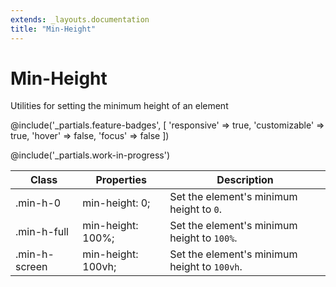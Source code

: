 ```yaml
---
extends: _layouts.documentation
title: "Min-Height"
---
```


# Min-Height

<div class="text-xl text-slate-light mb-4">
    Utilities for setting the minimum height of an element
</div>

@include('_partials.feature-badges', [
    'responsive' => true,
    'customizable' => true,
    'hover' => false,
    'focus' => false
])

@include('_partials.work-in-progress')

<div class="border-t border-grey-lighter">
    <table class="w-full text-left" style="border-collapse: collapse;">
        <colgroup>
            <col class="w-1/5">
            <col class="w-1/3">
            <col>
        </colgroup>
        <thead>
          <tr>
              <th class="text-sm font-semibold text-grey-darker p-2 bg-grey-lightest">Class</th>
              <th class="text-sm font-semibold text-grey-darker p-2 bg-grey-lightest">Properties</th>
              <th class="text-sm font-semibold text-grey-darker p-2 bg-grey-lightest">Description</th>
          </tr>
        </thead>
        <tbody class="align-baseline">
            <tr>
                <td class="p-2 border-t border-smoke font-mono text-xs text-purple-dark">.min-h-0</td>
                <td class="p-2 border-t border-smoke font-mono text-xs text-blue-dark">min-height: 0;</td>
                <td class="p-2 border-t border-smoke text-sm text-grey-darker">Set the element's minimum height to <code>0</code>.</td>
            </tr>
            <tr>
                <td class="p-2 border-t border-smoke-light font-mono text-xs text-purple-dark">.min-h-full</td>
                <td class="p-2 border-t border-smoke-light font-mono text-xs text-blue-dark">min-height: 100%;</td>
                <td class="p-2 border-t border-smoke-light text-sm text-grey-darker">Set the element's minimum height to <code>100%</code>.</td>
            <tr>
                <td class="p-2 border-t border-smoke-light font-mono text-xs text-purple-dark">.min-h-screen</td>
                <td class="p-2 border-t border-smoke-light font-mono text-xs text-blue-dark">min-height: 100vh;</td>
                <td class="p-2 border-t border-smoke-light text-sm text-grey-darker">Set the element's minimum height to <code>100vh</code>.</td>
            </tr>
            </tr>
        </tbody>
    </table>
</div>


